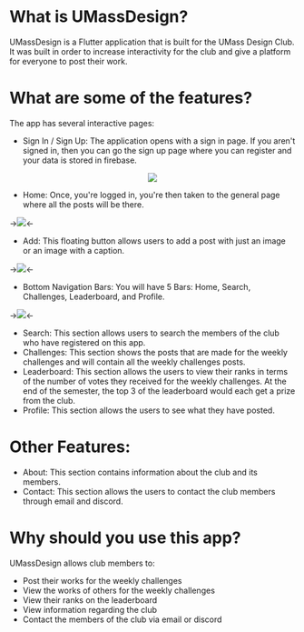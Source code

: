 # What is UMassDesign?

UMassDesign is a Flutter application that is built for the UMass Design Club. It was built in order to increase interactivity for the club and give a platform for everyone to post their work. 

# What are some of the features?
The app has several interactive pages: 
* Sign In / Sign Up: The application opens with a sign in page. If you aren't signed in, then you can go the sign up page where you can register and your data is stored in firebase.

<div style = "text-align: center">
  <img src = "https://media.giphy.com/media/fW5cbr8nL0zrFRF6wg/giphy.gif">
</div>

* Home: Once, you're logged in, you're then taken to the general page where all the posts will be there.

->![](https://media.giphy.com/media/JsnikrSM2cA4nGMcpR/giphy.gif)<-

* Add: This floating button allows users to add a post with just an image or an image with a caption. 

->![](https://media.giphy.com/media/Ieuu4cwZQR1Td9QYvi/giphy.gif)<-


* Bottom Navigation Bars: You will have 5 Bars: Home, Search, Challenges, Leaderboard, and Profile.

->![](https://media.giphy.com/media/cOVcSe0v7LdVw8ITgm/giphy.gif)<-

* Search: This section allows users to search the members of the club who have registered on this app.  
* Challenges: This section shows the posts that are made for the weekly challenges and will contain all the weekly challenges posts. 
* Leaderboard: This section allows the users to view their ranks in terms of the number of votes they received for the weekly challenges. At the end of the semester, the top 3 of the leaderboard would each get a prize from the club.  
* Profile: This section allows the users to see what they have posted. 

#  Other Features:

* About: This section contains information about the club and its members. 
* Contact: This section allows the users to contact the club members through email and discord.

# Why should you use this app?
UMassDesign allows club members to:
* Post their works for the weekly challenges
* View the works of others for the weekly challenges
* View their ranks on the leaderboard
* View information regarding the club  
* Contact the members of the club via email or discord

